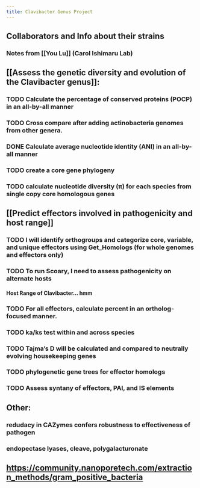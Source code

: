 ```yaml
---
title: Clavibacter Genus Project
---
```


## **Collaborators and Info about their strains**
### Notes from [[You Lu]] (Carol Ishimaru Lab)
#### 

## [[Assess the genetic diversity and evolution of the Clavibacter genus]]:
### TODO Calculate the percentage of conserved proteins (POCP) in an all-by-all manner

### TODO Cross compare after adding actinobacteria genomes from other genera. 

### DONE Calculate average nucleotide identity (ANI) in an all-by-all manner 

### TODO create a core gene phylogeny

### TODO calculate nucleotide diversity (π) for each species from single copy core homologous genes  

## [[Predict effectors involved in pathogenicity and host range]]
### TODO I will identify orthogroups and categorize core, variable, and unique effectors using Get_Homologs (for whole genomes and effectors only)

### TODO To run Scoary, I need to assess pathogenicity on alternate hosts
#### Host Range of Clavibacter... hmm  

### TODO For all effectors, calculate percent in an ortholog-focused manner. 

### TODO ka/ks test within and across species 

### TODO Tajma’s D will be calculated and compared to neutrally evolving housekeeping genes

### TODO phylogenetic gene trees for effector homologs

### TODO Assess syntany of effectors, PAI, and IS elements

## 

## Other:
### redudacy in CAZymes confers robustness to effectiveness of pathogen

### endopectase lyases, cleave, polygalacturonate

## 

## https://community.nanoporetech.com/extraction_methods/gram_positive_bacteria
